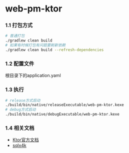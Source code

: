 # web-pm-ktor
### 1.1 打包方式
```bash
# 普通打包
./gradlew clean build
# 如果有时候打包有问题要刷新依赖
./gradlew clean build --refresh-dependencies
```


### 1.2 配置文件
根目录下的application.yaml

### 1.3 执行
```bash
# release方式启动
./build/bin/native/releaseExecutable/web-pm-ktor.kexe
# debug方式启动
./build/bin/native/debugExecutable/web-pm-ktor.kexe
```

### 1.4 相关文档
- [Ktor官方文档](https://ktor.io/docs/home.html)
- [sqlx4k](https://github.com/smyrgeorge/sqlx4k)